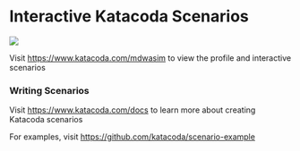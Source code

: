 # Interactive Katacoda Scenarios

[![](http://shields.katacoda.com/katacoda/mdwasim/count.svg)](https://www.katacoda.com/mdwasim "Get your profile on Katacoda.com")

Visit https://www.katacoda.com/mdwasim to view the profile and interactive scenarios

### Writing Scenarios
Visit https://www.katacoda.com/docs to learn more about creating Katacoda scenarios

For examples, visit https://github.com/katacoda/scenario-example
